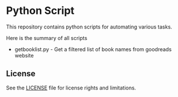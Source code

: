 # Python Script 

This repository contains python scripts for automating various tasks. 

Here is the summary of all scripts
   * getbooklist.py - Get a filtered list of book names from goodreads website



## License

See the [LICENSE](LICENSE.md) file for license rights and limitations.
